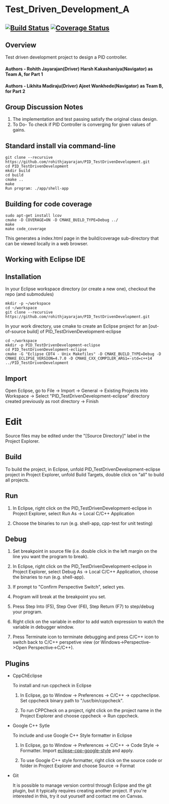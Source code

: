 # Test_Driven_Development_A
[![Build Status](https://travis-ci.org/likhitam/PID_TestDrivenDevelopment.svg?branch=master)](https://travis-ci.org/likhitam/PID_TestDrivenDevelopment)
[![Coverage Status](https://coveralls.io/repos/github/likhitam/PID_TestDrivenDevelopment/badge.svg)](https://coveralls.io/github/likhitam/PID_TestDrivenDevelopment)
---

## Overview
Test driven development project to design a PID controller.
#### Authors - Rohith Jayarajan(Driver) Harsh Kakashaniya(Navigator) as Team A, for Part 1
#### Authors - Likhita Madiraju(Driver) Ajeet Wankhede(Navigator) as Team B, for Part 2 

## Group Discussion Notes

1. The implementation and test passing satisfy the original class design.   
2. To Do- To check if PID Controller is converging for given values of gains. 
 
## Standard install via command-line
```
git clone --recursive https://github.com/rohithjayarajan/PID_TestDrivenDevelopment.git
cd PID_TestDrivenDevelopment
mkdir build
cd build
cmake ..
make
Run program: ./app/shell-app
```

## Building for code coverage
```
sudo apt-get install lcov
cmake -D COVERAGE=ON -D CMAKE_BUILD_TYPE=Debug ../
make
make code_coverage
```
This generates a index.html page in the build/coverage sub-directory that can be viewed locally in a web browser.

## Working with Eclipse IDE ##

## Installation

In your Eclipse workspace directory (or create a new one), checkout the repo (and submodules)
```
mkdir -p ~/workspace
cd ~/workspace
git clone --recursive https://github.com/rohithjayarajan/PID_TestDrivenDevelopment.git
```

In your work directory, use cmake to create an Eclipse project for an [out-of-source build] of PID_TestDrivenDevelopment-eclipse

```
cd ~/workspace
mkdir -p PID_TestDrivenDevelopment-eclipse
cd PID_TestDrivenDevelopment-eclipse
cmake -G "Eclipse CDT4 - Unix Makefiles" -D CMAKE_BUILD_TYPE=Debug -D CMAKE_ECLIPSE_VERSION=4.7.0 -D CMAKE_CXX_COMPILER_ARG1=-std=c++14 ../PID_TestDrivenDevelopment
```

## Import

Open Eclipse, go to File -> Import -> General -> Existing Projects into Workspace -> 
Select "PID_TestDrivenDevelopment-eclipse" directory created previously as root directory -> Finish

# Edit

Source files may be edited under the "[Source Directory]" label in the Project Explorer.


## Build

To build the project, in Eclipse, unfold PID_TestDrivenDevelopment-eclipse project in Project Explorer,
unfold Build Targets, double click on "all" to build all projects.

## Run

1. In Eclipse, right click on the PID_TestDrivenDevelopment-eclipse in Project Explorer,
select Run As -> Local C/C++ Application

2. Choose the binaries to run (e.g. shell-app, cpp-test for unit testing)


## Debug


1. Set breakpoint in source file (i.e. double click in the left margin on the line you want 
the program to break).

2. In Eclipse, right click on the PID_TestDrivenDevelopment-eclipse in Project Explorer, select Debug As -> 
Local C/C++ Application, choose the binaries to run (e.g. shell-app).

3. If prompt to "Confirm Perspective Switch", select yes.

4. Program will break at the breakpoint you set.

5. Press Step Into (F5), Step Over (F6), Step Return (F7) to step/debug your program.

6. Right click on the variable in editor to add watch expression to watch the variable in 
debugger window.

7. Press Terminate icon to terminate debugging and press C/C++ icon to switch back to C/C++ 
perspetive view (or Windows->Perspective->Open Perspective->C/C++).


## Plugins

- CppChEclipse

    To install and run cppcheck in Eclipse

    1. In Eclipse, go to Window -> Preferences -> C/C++ -> cppcheclipse.
    Set cppcheck binary path to "/usr/bin/cppcheck".

    2. To run CPPCheck on a project, right click on the project name in the Project Explorer 
    and choose cppcheck -> Run cppcheck.


- Google C++ Sytle

    To include and use Google C++ Style formatter in Eclipse

    1. In Eclipse, go to Window -> Preferences -> C/C++ -> Code Style -> Formatter. 
    Import [eclipse-cpp-google-style][reference-id-for-eclipse-cpp-google-style] and apply.

    2. To use Google C++ style formatter, right click on the source code or folder in 
    Project Explorer and choose Source -> Format

[reference-id-for-eclipse-cpp-google-style]: https://raw.githubusercontent.com/google/styleguide/gh-pages/eclipse-cpp-google-style.xml

- Git

    It is possible to manage version control through Eclipse and the git plugin, but it typically requires creating another project. If you're interested in this, try it out yourself and contact me on Canvas.

